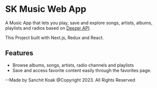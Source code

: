 #  SK Music Web App

A Music App that lets you play, save and explore songs, artists, albums, playlists and radios based on [Deezer API](https://developers.deezer.com).

This Project built with Next.js, Redux and React.


## Features

- Browse albums, songs, artists, radio channels and playlists
- Save and access favorite content easily through the favorites page.


--Made by Sanchit Koak
@Copyright 2023. All Rights Reserved
